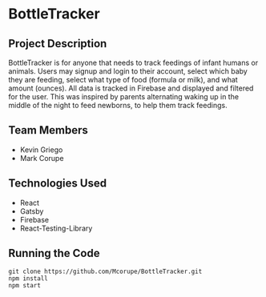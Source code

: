 # **BottleTracker**

## Project Description

BottleTracker is for anyone that needs to track feedings of infant humans or animals.
Users may signup and login to their account, select which baby they are feeding, select what type of food (formula or milk), and what amount (ounces).
All data is tracked in Firebase and displayed and filtered for the user. This was inspired by parents alternating waking up in the middle of the night to feed newborns, to help them track feedings.

## Team Members

- Kevin Griego
- Mark Corupe

## Technologies Used

- React
- Gatsby
- Firebase
- React-Testing-Library

## Running the Code

```
git clone https://github.com/Mcorupe/BottleTracker.git
npm install
npm start
```
